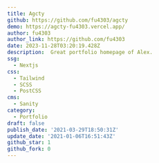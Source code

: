 ```yaml
---
title: Agcty
github: https://github.com/fu4303/agcty
demo: https://agcty-fu4303.vercel.app/
author: fu4303
author_link: https://github.com/fu4303
date: 2023-11-28T03:20:19.428Z
description: ‍ Great portfolio homepage of Alex.
ssg:
  - Nextjs
css:
  - Tailwind
  - SCSS
  - PostCSS
cms:
  - Sanity
category:
  - Portfolio
draft: false
publish_date: '2021-03-29T18:50:31Z'
update_date: '2021-01-06T16:51:43Z'
github_star: 1
github_fork: 0
---
```

